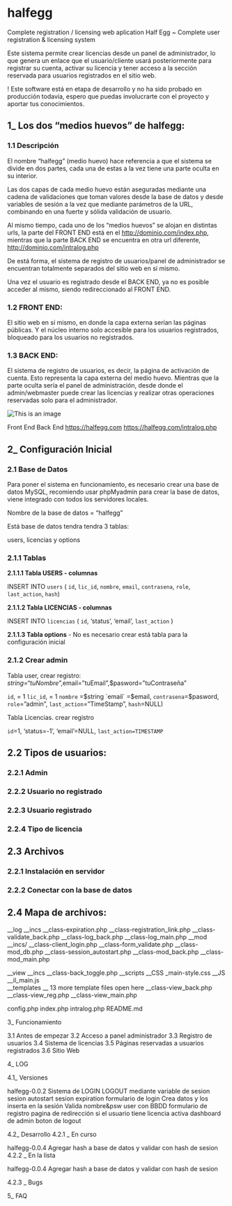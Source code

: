 # halfegg
Complete registration / licensing web aplication
Half Egg ~ Complete user registration & licensing system

Este sistema permite crear licencias desde un panel de administrador, lo que genera un enlace que el usuario/cliente usará posteriormente para registrar su cuenta, activar su licencia y tener acceso a la sección reservada para usuarios registrados en el sitio web.



!  Este software está en etapa de desarrollo y no ha sido probado en producción todavía, espero que puedas involucrarte con el proyecto y aportar tus conocimientos.





## 1_ Los dos “medios huevos” de halfegg:

### 1.1 Descripción

El nombre “halfegg” (medio huevo) hace referencia a que el sistema se divide en dos partes, cada una de estas a la vez tiene una parte oculta en su interior.

Las dos capas de cada medio huevo están aseguradas mediante una cadena de validaciones que toman valores desde la base de datos y desde variables de sesión a la vez que mediante parámetros de la URL, combinando en una fuerte y sólida validación de usuario.

Al mismo tiempo, cada uno de los “medios huevos” se alojan en distintas urls, la parte del FRONT END está en el http://dominio.com/index.php, mientras que la parte BACK END se encuentra en otra url diferente, http://dominio.com/intralog.php

De está forma, el sistema de registro de usuarios/panel de administrador se encuentran totalmente separados del sitio web en sí mismo. 

Una vez el usuario es registrado desde el BACK END, ya no es posible acceder al mismo, siendo redireccionado al FRONT END.
### 1.2 FRONT END: 
El sitio web en sí mismo, en donde la capa externa serían las páginas públicas. Y el núcleo interno solo accesible para los usuarios registrados, bloqueado para los usuarios no registrados.

### 1.3 BACK END:  
El sistema de registro de usuarios, es decir, la página de activación de cuenta. Esto representa la capa externa del medio huevo. Mientras que la parte oculta sería el panel de administración, desde donde el admin/webmaster puede crear las licencias y realizar otras operaciones reservadas solo para el administrador.

![This is an image](https://myoctocat.com/assets/images/base-octocat.svg)

   Front End                    Back End
    https://halfegg.com                     https://halfegg.com/intralog.php






## 2_ Configuración Inicial

### 2.1 Base de Datos

Para poner el sistema en funcionamiento, es necesario crear una base de datos MySQL, recomiendo usar phpMyadmin para crear la base de datos, viene integrado con todos los servidores locales. 

Nombre de la base de datos = “halfegg”

Está base de datos tendra tendra 3 tablas:

users, licencias y options

### 2.1.1 Tablas

**2.1.1.1 Tabla USERS - columnas**

INSERT INTO `users` (
`id`, 
`lic_id`, 
`nombre`,
 `email`, 
`contrasena`,
 `role`, 
`last_action`, 
`hash`)





**2.1.1.2 Tabla LICENCIAS - columnas**


INSERT INTO `licencias` (
`id`, 
‘status’,
‘email’,
`last_action`
)


**2.1.1.3 Tabla options** - No es necesario crear está tabla para la configuración inicial

### 2.1.2 Crear admin

Tabla user, crear registro: 
$string = “tuNombre”,$email=”tuEmail”,$pasword=”tuContraseña”

`id`, = 1
`lic_id`, = 1
`nombre` =$string
 `email` =$email, 
`contrasena`=$pasword,
 `role`=”admin”, 
`last_action`=”TimeStamp”, 
`hash`=NULL)

Tabla Licencias. crear registro

`id`=1, 
‘status=-1’,
‘email’=NULL,
`last_action=TIMESTAMP`


## 2.2 Tipos de usuarios:

### 2.2.1 Admin
### 2.2.2 Usuario no registrado
### 2.2.3 Usuario registrado
### 2.2.4 Tipo de licencia

## 2.3 Archivos

### 2.2.1 Instalación en servidor
### 2.2.2 Conectar con la base de datos


## 2.4 Mapa de archivos:


__log
__incs
__class-expiration.php
__class-registration_link.php
__class-validate_back.php
__class-log_back.php
__class-log_main.php
__mod
__incs/
    __class-client_login.php
    __class-form_validate.php
    __class-mod_db.php
    __class-session_autostart.php
__class-mod_back.php
__class-mod_main.php

__view
    __incs
        __class-back_toggle.php
    __scripts
        __CSS
            _main-style.css
        __JS
            __il_main.js            
    __templates
        __ 13 more template files open here
    __class-view_back.php
    __class-view_reg.php
    __class-view_main.php

config.php
index.php
intralog.php
README.md



3_ Funcionamiento




3.1 Antes de empezar
3.2 Acceso a panel administrador
3.3 Registro de usuarios 
3.4 Sistema de licencias 
3.5 Páginas reservadas a usuarios registrados
3.6 Sitio Web 



4_ LOG


4.1_ Versiones

halfegg-0.0.2
Sistema de LOGIN LOGOUT mediante variable de sesion
sesion autostart
sesion expiration
formulario de login
Crea datos y los inserta en la sesión 
Valida nombre&psw user con BBDD
formulario de registro
pagina de redirección si el usuario tiene licencia activa
dashboard de admin
boton de logout

4.2_ Desarrollo
4.2.1 _ En curso

halfegg-0.0.4
Agregar hash a base de datos y validar con hash de sesion
4.2.2 _ En la lista

halfegg-0.0.4
Agregar hash a base de datos y validar con hash de sesion

4.2.3 _ Bugs




5_ FAQ






